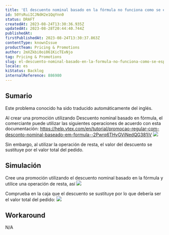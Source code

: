 ```yaml
---
title: 'El descuento nominal basado en la fórmula no funciona como se esperaba con las operaciones de resta'
id: 50YsRuiICJNdH2e1QqYnn0
status: DRAFT
createdAt: 2023-08-24T13:30:36.935Z
updatedAt: 2023-08-28T20:44:40.744Z
publishedAt: 
firstPublishedAt: 2023-08-24T13:30:37.863Z
contentType: knownIssue
productTeam: Pricing & Promotions
author: 2mXZkbi0oi061KicTExNjo
tag: Pricing & Promotions
slug: el-descuento-nominal-basado-en-la-formula-no-funciona-como-se-esperaba-con-las-operaciones-de-resta
locale: es
kiStatus: Backlog
internalReference: 886980
---
```


## Sumario

<div class="alert alert-info">
  <p>Este problema conocido ha sido traducido automáticamente del inglés.</p>
</div>


Al crear una promoción utilizando Descuento nominal basado en fórmula, el comerciante puede utilizar las siguientes operaciones de acuerdo con esta documentación: https://help.vtex.com/en/tutorial/promocao-regular-com-desconto-nominal-baseado-em-formula--2Pwrq6THyGViNedQG381jV
 ![](https://vtexhelp.zendesk.com/attachments/token/1EhryrRZDsiXZ31kaSV2VcegW/?name=image.png)

Sin embargo, al utilizar la operación de resta, el valor del descuento se sustituye por el valor total del pedido.


##

## Simulación


Cree una promoción utilizando el descuento nominal basado en la fórmula y utilice una operación de resta, así
 ![](https://vtexhelp.zendesk.com/attachments/token/3wIEiPGtF9oX2daeQ3F3AZqCk/?name=image.png)

Comprueba en la caja que el descuento se sustituye por lo que debería ser el valor total del pedido:
 ![](https://vtexhelp.zendesk.com/attachments/token/r2bWktL4reNcVnnhSqr4hT0FC/?name=image.png)



##

## Workaround


N/A





